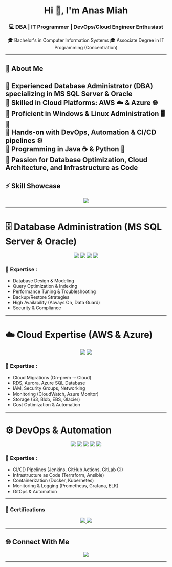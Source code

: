 <!-- Fancy GitHub Profile README -->

<h1 align="center">Hi 👋, I'm Anas Miah </h1>
<h3 align="center">💻 DBA | IT Programmer | DevOps/Cloud Engineer Enthusiast </h3>

<p align="center">
  🎓 Bachelor's in Computer Information Systems  
  🎓 Associate Degree in IT Programming (Concentration)  
</p>

---

## 🌟 About Me
🔹 Experienced **Database Administrator (DBA)** specializing in **MS SQL Server** & **Oracle**  
🔹 Skilled in **Cloud Platforms**: AWS ☁️ & Azure 🌐  
🔹 Proficient in **Windows & Linux Administration** 🖥️🐧  
🔹 Hands-on with **DevOps, Automation & CI/CD pipelines** ⚙️  
🔹 Programming in **Java** ☕ & **Python** 🐍  
🔹 Passion for **Database Optimization, Cloud Architecture, and Infrastructure as Code**
---
## ⚡ Skill Showcase

<p align="center">
  <img src="https://readme-typing-svg.herokuapp.com?size=22&duration=4000&color=00C7B7&center=true&vCenter=true&width=600&lines=MS+SQL+Server+%7C+Oracle+DBA;AWS+%7C+Azure+Cloud;DevOps+CI%2FCD+%7C+Terraform+%7C+Ansible;IT+Programmer+%7C+Database+Optimizer" />
</p>

---

# 🗄️ Database Administration (MS SQL Server & Oracle)
<p align="center">
  <img src="https://img.shields.io/badge/MS%20SQL%20Server-CC2927?style=for-the-badge&logo=microsoftsqlserver&logoColor=white" />
  <img src="https://img.shields.io/badge/Oracle-F80000?style=for-the-badge&logo=oracle&logoColor=white" />
  <img src="https://img.shields.io/badge/PL%2FSQL-blue?style=for-the-badge" />
  <img src="https://img.shields.io/badge/T-SQL-green?style=for-the-badge" />
</p>

### 🔑 Expertise :
- Database Design & Modeling  
- Query Optimization & Indexing  
- Performance Tuning & Troubleshooting  
- Backup/Restore Strategies  
- High Availability (Always On, Data Guard)  
- Security & Compliance  

---

# ☁️ Cloud Expertise (AWS & Azure)
<p align="center">
  <img src="https://img.shields.io/badge/AWS-232F3E?style=for-the-badge&logo=amazonaws&logoColor=FF9900" />
  <img src="https://img.shields.io/badge/Azure-0089D6?style=for-the-badge&logo=microsoftazure&logoColor=white" />
</p>

### 🔑 Expertise :
- Cloud Migrations (On-prem ➝ Cloud)  
- RDS, Aurora, Azure SQL Database  
- IAM, Security Groups, Networking  
- Monitoring (CloudWatch, Azure Monitor)  
- Storage (S3, Blob, EBS, Glacier)  
- Cost Optimization & Automation  

---

# ⚙️ DevOps & Automation
<p align="center">
  <img src="https://img.shields.io/badge/Jenkins-D24939?style=for-the-badge&logo=jenkins&logoColor=white" />
  <img src="https://img.shields.io/badge/Terraform-844FBA?style=for-the-badge&logo=terraform&logoColor=white" />
  <img src="https://img.shields.io/badge/Ansible-000000?style=for-the-badge&logo=ansible&logoColor=white" />
  <img src="https://img.shields.io/badge/Docker-2496ED?style=for-the-badge&logo=docker&logoColor=white" />
  <img src="https://img.shields.io/badge/Kubernetes-326CE5?style=for-the-badge&logo=kubernetes&logoColor=white" />
</p>

### 🔑 Expertise :
- CI/CD Pipelines (Jenkins, GitHub Actions, GitLab CI)  
- Infrastructure as Code (Terraform, Ansible)  
- Containerization (Docker, Kubernetes)  
- Monitoring & Logging (Prometheus, Grafana, ELK)  
- GitOps & Automation  

---


### 🏅 Certifications  


<p align="center">
  <!-- AWS Solutions Architect Associate -->
  <a href="https://www.credly.com/badges/14193a57-fe39-4189-9ff1-0666d08313b9/public_url" target="_blank">
        <img src="https://img.shields.io/badge/CompTIA%20Security%2B-E82A27?style=for-the-badge&logo=comptia&logoColor=white" />

  </a>

  <!-- CompTIA Certification -->
  <a href="https://www.comptia.org/certifications" target="_blank">
        <img src="https://img.shields.io/badge/AWS%20Solutions%20Architect%20Associate-232F3E?style=for-the-badge&logo=amazonaws&logoColor=FF9900" />

  </a>
</p>


---

## 🌐 Connect With Me
<p align="center">
  <a href="mailto:mdmiah5010@gmail.com"><img src="https://img.shields.io/badge/Email-D14836?style=for-the-badge&logo=gmail&logoColor=white" /></a>
</p>

---
